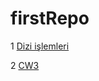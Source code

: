 # firstRepo
1 [Dizi işlemleri](https://github.com/hasangulbaba/firstRepo/blob/master/Arraycalismalari.html)

2 [CW3](https://github.com/hasangulbaba/firstRepo/blob/master/inspector.html)
